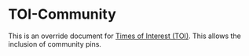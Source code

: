 # TOI-Community
This is an override document for [Times of Interest (TOI)](https://toi.qrl.nz). This allows the inclusion of community pins.
